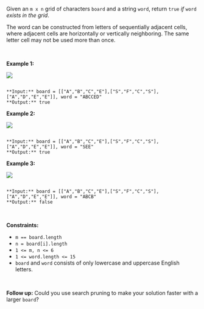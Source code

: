 Given an `m x n` grid of characters `board` and a string `word`, return `true` *if* `word` *exists in the grid*.


The word can be constructed from letters of sequentially adjacent cells, where adjacent cells are horizontally or vertically neighboring. The same letter cell may not be used more than once.


 


**Example 1:**


![](https://assets.leetcode.com/uploads/2020/11/04/word2.jpg)

```

**Input:** board = [["A","B","C","E"],["S","F","C","S"],["A","D","E","E"]], word = "ABCCED"
**Output:** true

```

**Example 2:**


![](https://assets.leetcode.com/uploads/2020/11/04/word-1.jpg)

```

**Input:** board = [["A","B","C","E"],["S","F","C","S"],["A","D","E","E"]], word = "SEE"
**Output:** true

```

**Example 3:**


![](https://assets.leetcode.com/uploads/2020/10/15/word3.jpg)

```

**Input:** board = [["A","B","C","E"],["S","F","C","S"],["A","D","E","E"]], word = "ABCB"
**Output:** false

```

 


**Constraints:**


* `m == board.length`
* `n = board[i].length`
* `1 <= m, n <= 6`
* `1 <= word.length <= 15`
* `board` and `word` consists of only lowercase and uppercase English letters.


 


**Follow up:** Could you use search pruning to make your solution faster with a larger `board`?


